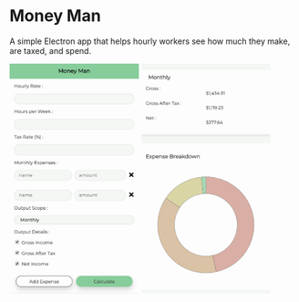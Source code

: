 # Money Man

A simple Electron app that helps hourly workers see how much they make, are taxed, and spend.

<img src="./moneyman1.png" alt="screenshot of money man" width="45%" height="auto" />
<img src="./moneyman2.png" alt="another screenshot of money man" width="45%" height="auto" />